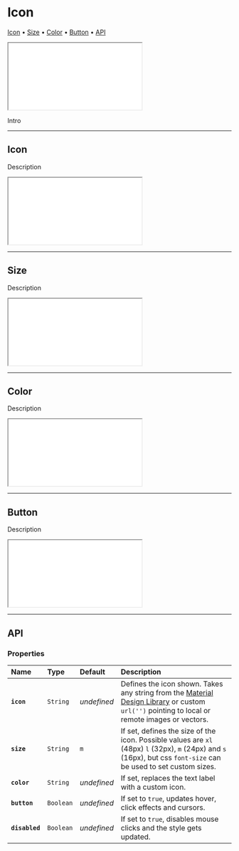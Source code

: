 # Icon

[Icon](components/icon#size) • [Size](components/icon#size) • [Color](components/icon#color) • [Button](components/icon#button) • [API](components/icon#api)

<iframe src="./assets/docs/components/icon/main.html"></iframe>

Intro 

---

## Icon

Description

<iframe src="./assets/docs/components/icon/icon.html"></iframe>

---

## Size

Description

<iframe src="./assets/docs/components/icon/size.html"></iframe>

---

## Color

Description

<iframe src="./assets/docs/components/icon/color.html"></iframe>

---

## Button

Description

<iframe src="./assets/docs/components/icon/button.html"></iframe>

---

## API

### Properties

| Name | Type | Default | Description |
| :-- | :-- | :-- | :-- |
| **`icon`** | `String` | _undefined_ | Defines the icon shown. Takes any string from the [Material Design Library](https://material.io/resources/icons/?style=baseline) or custom `url('')` pointing to local or remote images or vectors. |
| **`size`** | `String` | `m` | If set, defines the size of the icon. Possible values are `xl` (48px) `l` (32px), `m` (24px) and `s` (16px), but css `font-size` can be used to set custom sizes. |
| **`color`** | `String` | _undefined_ | If set, replaces the text label with a custom icon. |
| **`button`** | `Boolean` | _undefined_ | If set to `true`, updates hover, click effects and cursors. |
| **`disabled`** | `Boolean` | _undefined_ | If set to `true`, disables mouse clicks and the style gets updated. |